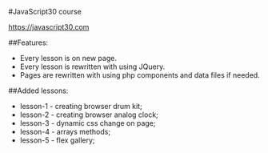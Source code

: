 #JavaScript30 course

https://javascript30.com

##Features:
* Every lesson is on new page.
* Every lesson is rewritten with using JQuery.
* Pages are rewritten with using php components and data files if needed.

##Added lessons:
* lesson-1 - creating browser drum kit;
* lesson-2 - creating browser analog clock;
* lesson-3 - dynamic css change on page;
* lesson-4 - arrays methods;
* lesson-5 - flex gallery;